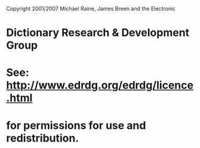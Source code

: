 Copyright 2001/2007 Michael Raine, James Breen and the Electronic
#       Dictionary Research & Development Group 
#	See: http://www.edrdg.org/edrdg/licence.html
#       for permissions for use and redistribution.